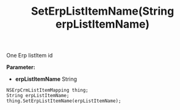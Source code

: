 ﻿---
uid: crmscript_ref_NSErpCrmListItemMapping_SetErpListItemName
title: SetErpListItemName(String erpListItemName)
intellisense: NSErpCrmListItemMapping.SetErpListItemName
keywords: NSErpCrmListItemMapping, GetErpListItemName
so.topic: reference
---

One Erp listItem id

**Parameter:** 
 - **erpListItemName** String

```crmscript
NSErpCrmListItemMapping thing;
String erpListItemName;
thing.SetErpListItemName(erpListItemName);
```

